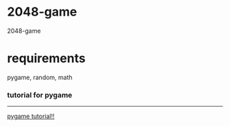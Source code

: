 # 2048-game
2048-game

# requirements
pygame, random, math


### tutorial for pygame
********
[pygame tutorial!!](https://www.youtube.com/watch?v=FfWpgLFMI7w&pp=ygUPcHlnYW1lIHR1dG9yaWFs)